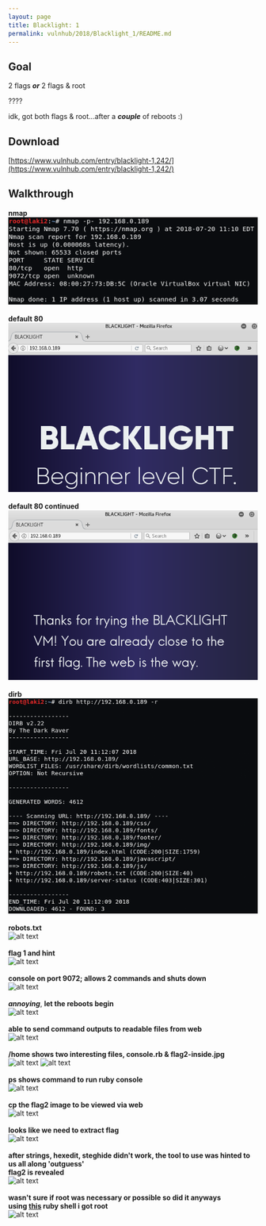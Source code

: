 ```yaml
---
layout: page
title: Blacklight: 1
permalink: vulnhub/2018/Blacklight_1/README.md
---
```


## Goal
2 flags ***or*** 2 flags & root

????

idk, got both flags & root...after a ***couple*** of reboots :)

## Download
[https://www.vulnhub.com/entry/blacklight-1,242/](https://www.vulnhub.com/entry/blacklight-1,242/)

## Walkthrough
**nmap**
<br>![alt text](imgs/nmap.png)
<br><br>**default 80**
<br>![alt text](imgs/default80.png)
<br><br>**default 80 continued**
<br>![alt text](imgs/default80_2.png)
<br><br>**dirb**
<br>![alt text](imgs/dirb.png)
<br><br>**robots.txt**
<br>![alt text](/imgs/robots.png)
<br><br>**flag 1 and hint**
<br>![alt text](/imgs/flag1.png)
<br><br>**console on port 9072; allows 2 commands and shuts down**
<br>![alt text](/imgs/console9072.png)
<br><br>***annoying***, **let the reboots begin**
<br>![alt text](/imgs/nmap_closed.png)
<br><br>**able to send command outputs to readable files from web**
<br>![alt text](/imgs/console_home_ps.png)
<br><br>**/home shows two interesting files, console.rb & flag2-inside.jpg**
<br>![alt text](/imgs/home_1.png)
![alt text](/imgs/home_2.png)
<br><br>**ps shows command to run ruby console**
<br>![alt text](/imgs/ps.png)
<br><br>**cp the flag2 image to be viewed via web**
<br>![alt text](/imgs/flag2_copy.png)
<br><br>**looks like we need to extract flag**
<br>![alt text](/imgs/flag2_inside.png)
<br><br>**after strings, hexedit, steghide didn't work, the tool to use was hinted to us all along 'outguess'
<br>flag2 is revealed**
<br>![alt text](/imgs/flag2.png)
<br><br>**wasn't sure if root was necessary or possible so did it anyways
<br>using [this](https://github.com/secjohn/ruby-shells) ruby shell i got root**
<br>![alt text](/imgs/reverse.png)







